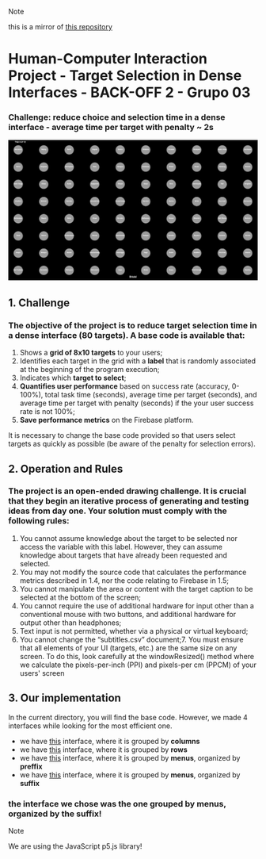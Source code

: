 > [!NOTE]
> this is a mirror of [this repository](https://github.com/jorgeflmendes/Grupo-3-IPM)


# Human-Computer Interaction Project - Target Selection in Dense Interfaces - BACK-OFF 2 - Grupo 03
### Challenge: reduce choice and selection time in a dense interface - average time per target with penalty ~ 2s

![dense interface](others/base-interface.png)

## 1. Challenge
### The objective of the project is to reduce target selection time in a dense interface (80 targets). A base code is available that:
1. Shows a **grid of 8x10 targets** to your users;
2. Identifies each target in the grid with a **label** that is randomly associated at the beginning of the program execution;
3. Indicates which **target to select**;
4. **Quantifies user performance** based on success rate (accuracy, 0-100%), total task time (seconds), average time per target (seconds), and average time per target with penalty (seconds) if the your user success rate is not 100%;
5. **Save performance metrics** on the Firebase platform.


It is necessary to change the base code provided so that users select targets as quickly as possible (be aware of the penalty for selection errors).

## 2. Operation and Rules
### The project is an open-ended drawing challenge. It is crucial that they begin an iterative process of generating and testing ideas from day one. Your solution must comply with the following rules:

1. You cannot assume knowledge about the target to be selected nor access the variable with this label. However, they can assume knowledge about targets that have already been requested and selected.
2. You may not modify the source code that calculates the performance metrics described in 1.4, nor the code relating to Firebase in 1.5;
3. You cannot manipulate the area or content with the target caption to be selected at the bottom of the screen;
4. You cannot require the use of additional hardware for input other than a conventional mouse with two buttons, and additional hardware for output other than headphones;
5. Text input is not permitted, whether via a physical or virtual keyboard;
6. You cannot change the “subtitles.csv” document;7. You must ensure that all elements of your UI (targets, etc.) are the same size on any screen. To do this, look carefully at the windowResized() method where we calculate the pixels-per-inch (PPI) and pixels-per cm (PPCM) of your users' screen

## 3. Our implementation
In the current directory, you will find the base code.
However, we made 4 interfaces while looking for the most efficient one.
- we have [this](grouped-by-columns/sketch.js) interface, where it is grouped by **columns**
- we have [this](grouped-by-rows/sketch.js) interface, where it is grouped by **rows**
- we have [this](grouped-by-menus-preffix/sketch.js) interface, where it is grouped by **menus**, organized by **preffix**
- we have [this](grouped-by-menus-suffix/sketch.js) interface, where it is grouped by **menus**, organized by **suffix**

### the interface we chose was the one grouped by menus, organized by the suffix!

> [!NOTE]
> We are using the JavaScript p5.js library!
